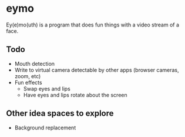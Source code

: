 # eymo

Ey(e)mo(uth) is a program that does fun things with a video stream of a face.

## Todo

- Mouth detection
- Write to virtual camera detectable by other apps (browser cameras, zoom, etc)
- Fun effects
  - Swap eyes and lips
  - Have eyes and lips rotate about the screen


## Other idea spaces to explore

- Background replacement
